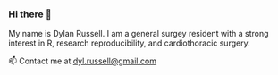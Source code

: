 ### Hi there 👋

My name is Dylan Russell. I am a general surgey resident with a strong interest in R, research reproducibility, and cardiothoracic surgery.

📫 Contact me at dyl.russell@gmail.com

